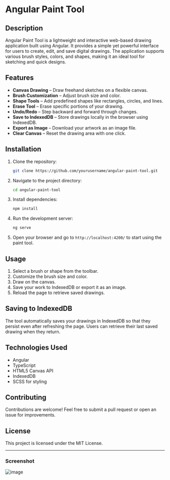 # Angular Paint Tool

## Description
Angular Paint Tool is a lightweight and interactive web-based drawing application built using Angular. It provides a simple yet powerful interface for users to create, edit, and save digital drawings. The application supports various brush styles, colors, and shapes, making it an ideal tool for sketching and quick designs.

## Features
- **Canvas Drawing** – Draw freehand sketches on a flexible canvas.
- **Brush Customization** – Adjust brush size and color.
- **Shape Tools** – Add predefined shapes like rectangles, circles, and lines.
- **Erase Tool** – Erase specific portions of your drawing.
- **Undo/Redo** – Step backward and forward through changes.
- **Save to IndexedDB** – Store drawings locally in the browser using IndexedDB.
- **Export as Image** – Download your artwork as an image file.
- **Clear Canvas** – Reset the drawing area with one click.

## Installation
1. Clone the repository:
   ```sh
   git clone https://github.com/yourusername/angular-paint-tool.git
   ```
2. Navigate to the project directory:
   ```sh
   cd angular-paint-tool
   ```
3. Install dependencies:
   ```sh
   npm install
   ```
4. Run the development server:
   ```sh
   ng serve
   ```
5. Open your browser and go to `http://localhost:4200/` to start using the paint tool.

## Usage
1. Select a brush or shape from the toolbar.
2. Customize the brush size and color.
3. Draw on the canvas.
4. Save your work to IndexedDB or export it as an image.
5. Reload the page to retrieve saved drawings.

## Saving to IndexedDB
The tool automatically saves your drawings in IndexedDB so that they persist even after refreshing the page. Users can retrieve their last saved drawing when they return.

## Technologies Used
- Angular
- TypeScript
- HTML5 Canvas API
- IndexedDB
- SCSS for styling

## Contributing
Contributions are welcome! Feel free to submit a pull request or open an issue for improvements.

## License
This project is licensed under the MIT License.

---
### Screenshot
![image](https://github.com/user-attachments/assets/fd2913cd-267d-40a3-82f4-8635ecb659c0)


